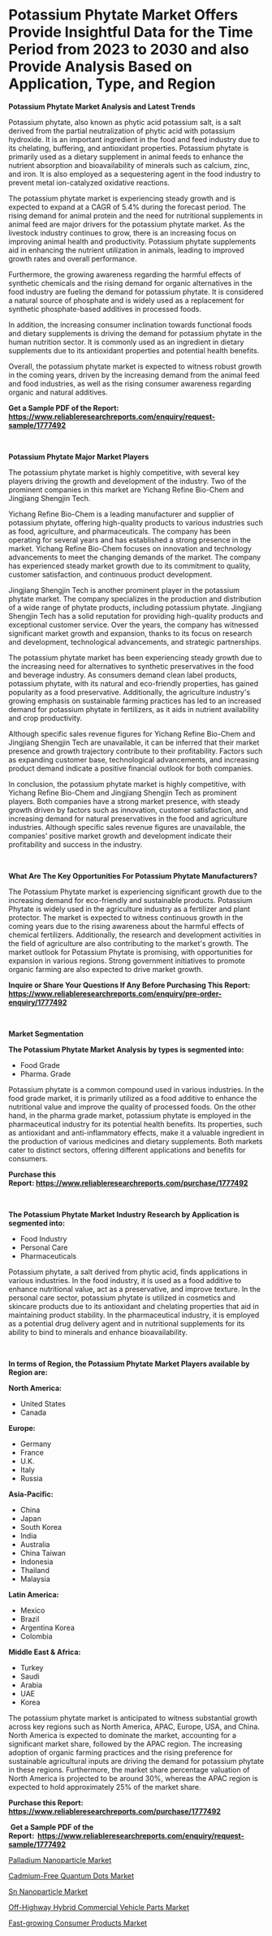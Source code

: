 <p><h1>Potassium Phytate Market Offers Provide Insightful Data for the Time Period from 2023 to 2030 and also Provide Analysis Based on Application, Type, and Region</h1></p><p><strong>Potassium Phytate Market Analysis and Latest Trends</strong></p>
<p><p>Potassium phytate, also known as phytic acid potassium salt, is a salt derived from the partial neutralization of phytic acid with potassium hydroxide. It is an important ingredient in the food and feed industry due to its chelating, buffering, and antioxidant properties. Potassium phytate is primarily used as a dietary supplement in animal feeds to enhance the nutrient absorption and bioavailability of minerals such as calcium, zinc, and iron. It is also employed as a sequestering agent in the food industry to prevent metal ion-catalyzed oxidative reactions.</p><p>The potassium phytate market is experiencing steady growth and is expected to expand at a CAGR of 5.4% during the forecast period. The rising demand for animal protein and the need for nutritional supplements in animal feed are major drivers for the potassium phytate market. As the livestock industry continues to grow, there is an increasing focus on improving animal health and productivity. Potassium phytate supplements aid in enhancing the nutrient utilization in animals, leading to improved growth rates and overall performance.</p><p>Furthermore, the growing awareness regarding the harmful effects of synthetic chemicals and the rising demand for organic alternatives in the food industry are fueling the demand for potassium phytate. It is considered a natural source of phosphate and is widely used as a replacement for synthetic phosphate-based additives in processed foods.</p><p>In addition, the increasing consumer inclination towards functional foods and dietary supplements is driving the demand for potassium phytate in the human nutrition sector. It is commonly used as an ingredient in dietary supplements due to its antioxidant properties and potential health benefits.</p><p>Overall, the potassium phytate market is expected to witness robust growth in the coming years, driven by the increasing demand from the animal feed and food industries, as well as the rising consumer awareness regarding organic and natural additives.</p></p>
<p><strong>Get a Sample PDF of the Report:&nbsp; <a href="https://www.reliableresearchreports.com/enquiry/request-sample/1777492">https://www.reliableresearchreports.com/enquiry/request-sample/1777492</a></strong></p>
<p>&nbsp;</p>
<p><strong>Potassium Phytate Major Market Players</strong></p>
<p><p>The potassium phytate market is highly competitive, with several key players driving the growth and development of the industry. Two of the prominent companies in this market are Yichang Refine Bio-Chem and Jingjiang Shengjin Tech.</p><p>Yichang Refine Bio-Chem is a leading manufacturer and supplier of potassium phytate, offering high-quality products to various industries such as food, agriculture, and pharmaceuticals. The company has been operating for several years and has established a strong presence in the market. Yichang Refine Bio-Chem focuses on innovation and technology advancements to meet the changing demands of the market. The company has experienced steady market growth due to its commitment to quality, customer satisfaction, and continuous product development.</p><p>Jingjiang Shengjin Tech is another prominent player in the potassium phytate market. The company specializes in the production and distribution of a wide range of phytate products, including potassium phytate. Jingjiang Shengjin Tech has a solid reputation for providing high-quality products and exceptional customer service. Over the years, the company has witnessed significant market growth and expansion, thanks to its focus on research and development, technological advancements, and strategic partnerships.</p><p>The potassium phytate market has been experiencing steady growth due to the increasing need for alternatives to synthetic preservatives in the food and beverage industry. As consumers demand clean label products, potassium phytate, with its natural and eco-friendly properties, has gained popularity as a food preservative. Additionally, the agriculture industry's growing emphasis on sustainable farming practices has led to an increased demand for potassium phytate in fertilizers, as it aids in nutrient availability and crop productivity.</p><p>Although specific sales revenue figures for Yichang Refine Bio-Chem and Jingjiang Shengjin Tech are unavailable, it can be inferred that their market presence and growth trajectory contribute to their profitability. Factors such as expanding customer base, technological advancements, and increasing product demand indicate a positive financial outlook for both companies.</p><p>In conclusion, the potassium phytate market is highly competitive, with Yichang Refine Bio-Chem and Jingjiang Shengjin Tech as prominent players. Both companies have a strong market presence, with steady growth driven by factors such as innovation, customer satisfaction, and increasing demand for natural preservatives in the food and agriculture industries. Although specific sales revenue figures are unavailable, the companies' positive market growth and development indicate their profitability and success in the industry.</p></p>
<p>&nbsp;</p>
<p><strong>What Are The Key Opportunities For Potassium Phytate Manufacturers?</strong></p>
<p><p>The Potassium Phytate market is experiencing significant growth due to the increasing demand for eco-friendly and sustainable products. Potassium Phytate is widely used in the agriculture industry as a fertilizer and plant protector. The market is expected to witness continuous growth in the coming years due to the rising awareness about the harmful effects of chemical fertilizers. Additionally, the research and development activities in the field of agriculture are also contributing to the market's growth. The market outlook for Potassium Phytate is promising, with opportunities for expansion in various regions. Strong government initiatives to promote organic farming are also expected to drive market growth.</p></p>
<p><strong>Inquire or Share Your Questions If Any Before Purchasing This Report: <a href="https://www.reliableresearchreports.com/enquiry/pre-order-enquiry/1777492">https://www.reliableresearchreports.com/enquiry/pre-order-enquiry/1777492</a></strong></p>
<p>&nbsp;</p>
<p><strong>Market Segmentation</strong></p>
<p><strong>The Potassium Phytate Market Analysis by types is segmented into:</strong></p>
<p><ul><li>Food Grade</li><li>Pharma. Grade</li></ul></p>
<p><p>Potassium phytate is a common compound used in various industries. In the food grade market, it is primarily utilized as a food additive to enhance the nutritional value and improve the quality of processed foods. On the other hand, in the pharma grade market, potassium phytate is employed in the pharmaceutical industry for its potential health benefits. Its properties, such as antioxidant and anti-inflammatory effects, make it a valuable ingredient in the production of various medicines and dietary supplements. Both markets cater to distinct sectors, offering different applications and benefits for consumers.</p></p>
<p><strong>Purchase this Report:&nbsp;<a href="https://www.reliableresearchreports.com/purchase/1777492">https://www.reliableresearchreports.com/purchase/1777492</a></strong></p>
<p>&nbsp;</p>
<p><strong>The Potassium Phytate Market Industry Research by Application is segmented into:</strong></p>
<p><ul><li>Food Industry</li><li>Personal Care</li><li>Pharmaceuticals</li></ul></p>
<p><p>Potassium phytate, a salt derived from phytic acid, finds applications in various industries. In the food industry, it is used as a food additive to enhance nutritional value, act as a preservative, and improve texture. In the personal care sector, potassium phytate is utilized in cosmetics and skincare products due to its antioxidant and chelating properties that aid in maintaining product stability. In the pharmaceutical industry, it is employed as a potential drug delivery agent and in nutritional supplements for its ability to bind to minerals and enhance bioavailability.</p></p>
<p>&nbsp;</p>
<p><strong>In terms of Region, the Potassium Phytate Market Players available by Region are:</strong></p>
<p>
    <p> <strong> North America: </strong>
        <ul>
            <li>United States</li>
            <li>Canada</li>
        </ul>
        </p> 
    <p> <strong> Europe: </strong>
        <ul>
            <li>Germany</li>
            <li>France</li>
            <li>U.K.</li>
            <li>Italy</li>
            <li>Russia</li>
        </ul>
        </p> 
    <p> <strong> Asia-Pacific: </strong>
        <ul>
            <li>China</li>
            <li>Japan</li>
            <li>South Korea</li>
            <li>India</li>
            <li>Australia</li>
            <li>China Taiwan</li>
            <li>Indonesia</li>
            <li>Thailand</li>
            <li>Malaysia</li>
        </ul>
        </p> 
    <p> <strong> Latin America: </strong>
        <ul>
            <li>Mexico</li>
            <li>Brazil</li>
            <li>Argentina Korea</li>
            <li>Colombia</li>
        </ul>
        </p> 
    <p> <strong> Middle East & Africa: </strong>
        <ul>
            <li>Turkey</li>
            <li>Saudi</li>
            <li>Arabia</li>
            <li>UAE</li>
            <li>Korea</li>
        </ul>
    </p>
    </p>
<p><p>The potassium phytate market is anticipated to witness substantial growth across key regions such as North America, APAC, Europe, USA, and China. North America is expected to dominate the market, accounting for a significant market share, followed by the APAC region. The increasing adoption of organic farming practices and the rising preference for sustainable agricultural inputs are driving the demand for potassium phytate in these regions. Furthermore, the market share percentage valuation of North America is projected to be around 30%, whereas the APAC region is expected to hold approximately 25% of the market share.</p></p>
<p><strong>Purchase this Report: <a href="https://www.reliableresearchreports.com/purchase/1777492">https://www.reliableresearchreports.com/purchase/1777492</a></strong></p>
<p>&nbsp;<strong>Get a Sample PDF of the Report:&nbsp;&nbsp;<a href="https://www.reliableresearchreports.com/enquiry/request-sample/1777492">https://www.reliableresearchreports.com/enquiry/request-sample/1777492</a></strong></p>
<p><strong></strong></p>
<p><p><a href="https://github.com/dziulagalemab/Market-Research-Report-List-1/blob/main/palladium-nanoparticle-market.md">Palladium Nanoparticle Market</a></p><p><a href="https://medium.com/@mahimohanrp23/cadmium-free-quantum-dots-market-share-evolution-and-market-growth-trends-2023-2030-1706b0f727ee">Cadmium-Free Quantum Dots Market</a></p><p><a href="https://github.com/jonneygiverf/Market-Research-Report-List-1/blob/main/sn-nanoparticle-market.md">Sn Nanoparticle Market</a></p><p><a href="https://medium.com/@dennismurphy47/analyzing-off-highway-hybrid-commercial-vehicle-parts-market-global-industry-perspective-and-ea5200d90c53">Off-Highway Hybrid Commercial Vehicle Parts Market</a></p><p><a href="https://medium.com/@hotspotelectronicsstore/fast-growing-consumer-products-market-competitive-analysis-market-trends-and-forecast-to-2030-98b5df045905">Fast-growing Consumer Products Market</a></p></p>